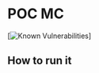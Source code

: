 # POC MC 

[![Known Vulnerabilities](https://snyk.io/test/github/b9admin/poc/badge.svg)]

## How to run it 
